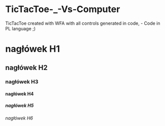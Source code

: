 # TicTacToe-_-Vs-Computer
TicTacToe created with WFA with all controls generated in code, - Code in PL language ;)

# nagłówek H1
## nagłówek H2
### nagłówek H3
#### nagłówek H4
##### nagłówek H5
###### nagłówek H6 
